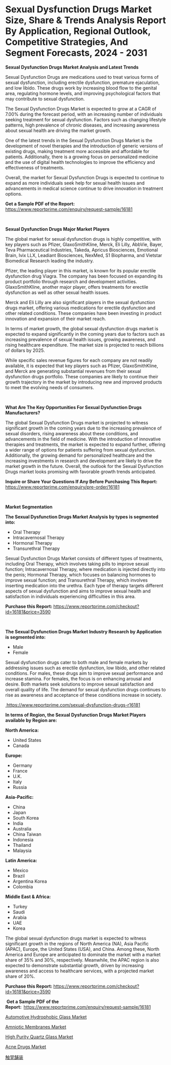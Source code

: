 <p><h1>Sexual Dysfunction Drugs Market Size, Share & Trends Analysis Report By Application, Regional Outlook, Competitive Strategies, And Segment Forecasts, 2024 - 2031</h1></p><p><strong>Sexual Dysfunction Drugs Market Analysis and Latest Trends</strong></p>
<p><p>Sexual Dysfunction Drugs are medications used to treat various forms of sexual dysfunction, including erectile dysfunction, premature ejaculation, and low libido. These drugs work by increasing blood flow to the genital area, regulating hormone levels, and improving psychological factors that may contribute to sexual dysfunction.</p><p>The Sexual Dysfunction Drugs Market is expected to grow at a CAGR of 7.00% during the forecast period, with an increasing number of individuals seeking treatment for sexual dysfunction. Factors such as changing lifestyle patterns, high prevalence of chronic diseases, and increasing awareness about sexual health are driving the market growth.</p><p>One of the latest trends in the Sexual Dysfunction Drugs Market is the development of novel therapies and the introduction of generic versions of existing drugs, making treatment more accessible and affordable for patients. Additionally, there is a growing focus on personalized medicine and the use of digital health technologies to improve the efficiency and effectiveness of treatments.</p><p>Overall, the market for Sexual Dysfunction Drugs is expected to continue to expand as more individuals seek help for sexual health issues and advancements in medical science continue to drive innovation in treatment options.</p></p>
<p><strong>Get a Sample PDF of the Report:&nbsp;</strong> <a href="https://www.reportprime.com/enquiry/request-sample/16181">https://www.reportprime.com/enquiry/request-sample/16181</a></p>
<p>&nbsp;</p>
<p><strong>Sexual Dysfunction Drugs Major Market Players</strong></p>
<p><p>The global market for sexual dysfunction drugs is highly competitive, with key players such as Pfizer, GlaxoSmithKline, Merck, Eli Lilly, AbbVie, Bayer, Teva Pharmaceutical Industries, Takeda, Apricus Biosciences, Emotional Brain, Ivix LLX, Leadiant Biosciences, NexMed, S1 Biopharma, and Vietstar Biomedical Research leading the industry.</p><p>Pfizer, the leading player in this market, is known for its popular erectile dysfunction drug Viagra. The company has been focused on expanding its product portfolio through research and development activities. GlaxoSmithKline, another major player, offers treatments for erectile dysfunction as well as other sexual health issues.</p><p>Merck and Eli Lilly are also significant players in the sexual dysfunction drugs market, offering various medications for erectile dysfunction and other related conditions. These companies have been investing in product innovation and expansion of their market reach.</p><p>In terms of market growth, the global sexual dysfunction drugs market is expected to expand significantly in the coming years due to factors such as increasing prevalence of sexual health issues, growing awareness, and rising healthcare expenditure. The market size is projected to reach billions of dollars by 2025.</p><p>While specific sales revenue figures for each company are not readily available, it is expected that key players such as Pfizer, GlaxoSmithKline, and Merck are generating substantial revenues from their sexual dysfunction drugs portfolio. These companies are likely to continue their growth trajectory in the market by introducing new and improved products to meet the evolving needs of consumers.</p></p>
<p>&nbsp;</p>
<p><strong>What Are The Key Opportunities For Sexual Dysfunction Drugs Manufacturers?</strong></p>
<p><p>The global Sexual Dysfunction Drugs market is projected to witness significant growth in the coming years due to the increasing prevalence of sexual disorders, rising awareness about these conditions, and advancements in the field of medicine. With the introduction of innovative therapies and treatments, the market is expected to expand further, offering a wider range of options for patients suffering from sexual dysfunction. Additionally, the growing demand for personalized healthcare and the increasing investments in research and development are likely to drive the market growth in the future. Overall, the outlook for the Sexual Dysfunction Drugs market looks promising with favorable growth trends anticipated.</p></p>
<p><strong>Inquire or Share Your Questions If Any Before Purchasing This Report:</strong> <a href="https://www.reportprime.com/enquiry/pre-order/16181">https://www.reportprime.com/enquiry/pre-order/16181</a></p>
<p>&nbsp;</p>
<p><strong>Market Segmentation</strong></p>
<p><strong>The Sexual Dysfunction Drugs Market Analysis by types is segmented into:</strong></p>
<p><ul><li>Oral Therapy</li><li>Intracavernosal Therapy</li><li>Hormonal Therapy</li><li>Transurethral Therapy</li></ul></p>
<p><p>Sexual Dysfunction Drugs Market consists of different types of treatments, including Oral Therapy, which involves taking pills to improve sexual function; Intracavernosal Therapy, where medication is injected directly into the penis; Hormonal Therapy, which focuses on balancing hormones to improve sexual function; and Transurethral Therapy, which involves inserting medication into the urethra. Each type of therapy targets different aspects of sexual dysfunction and aims to improve sexual health and satisfaction in individuals experiencing difficulties in this area.</p></p>
<p><strong>Purchase this Report:&nbsp;</strong><a href="https://www.reportprime.com/checkout?id=16181&price=3590">https://www.reportprime.com/checkout?id=16181&price=3590</a></p>
<p>&nbsp;</p>
<p><strong>The Sexual Dysfunction Drugs Market Industry Research by Application is segmented into:</strong></p>
<p><ul><li>Male</li><li>Female</li></ul></p>
<p><p>Sexual dysfunction drugs cater to both male and female markets by addressing issues such as erectile dysfunction, low libido, and other related conditions. For males, these drugs aim to improve sexual performance and increase stamina. For females, the focus is on enhancing arousal and desire. Both markets seek solutions to improve sexual satisfaction and overall quality of life. The demand for sexual dysfunction drugs continues to rise as awareness and acceptance of these conditions increase in society.</p></p>
<p><a href="https://www.reportprime.com/sexual-dysfunction-drugs-r16181">&nbsp;https://www.reportprime.com/sexual-dysfunction-drugs-r16181</a></p>
<p><strong>In terms of Region, the Sexual Dysfunction Drugs Market Players available by Region are:</strong></p>
<p>
    <p> <strong> North America: </strong>
        <ul>
            <li>United States</li>
            <li>Canada</li>
        </ul>
        </p> 
    <p> <strong> Europe: </strong>
        <ul>
            <li>Germany</li>
            <li>France</li>
            <li>U.K.</li>
            <li>Italy</li>
            <li>Russia</li>
        </ul>
        </p> 
    <p> <strong> Asia-Pacific: </strong>
        <ul>
            <li>China</li>
            <li>Japan</li>
            <li>South Korea</li>
            <li>India</li>
            <li>Australia</li>
            <li>China Taiwan</li>
            <li>Indonesia</li>
            <li>Thailand</li>
            <li>Malaysia</li>
        </ul>
        </p> 
    <p> <strong> Latin America: </strong>
        <ul>
            <li>Mexico</li>
            <li>Brazil</li>
            <li>Argentina Korea</li>
            <li>Colombia</li>
        </ul>
        </p> 
    <p> <strong> Middle East & Africa: </strong>
        <ul>
            <li>Turkey</li>
            <li>Saudi</li>
            <li>Arabia</li>
            <li>UAE</li>
            <li>Korea</li>
        </ul>
    </p>
    </p>
<p><p>The global sexual dysfunction drugs market is expected to witness significant growth in the regions of North America (NA), Asia Pacific (APAC), Europe, the United States (USA), and China. Among these, North America and Europe are anticipated to dominate the market with a market share of 35% and 30%, respectively. Meanwhile, the APAC region is also expected to demonstrate substantial growth, driven by increasing awareness and access to healthcare services, with a projected market share of 20%.</p></p>
<p><strong>Purchase this Report: </strong><a href="https://www.reportprime.com/checkout?id=16181&price=3590">https://www.reportprime.com/checkout?id=16181&price=3590</a></p>
<p>&nbsp;<strong>Get a Sample PDF of the Report:&nbsp;&nbsp;</strong><a href="https://www.reportprime.com/enquiry/request-sample/16181">https://www.reportprime.com/enquiry/request-sample/16181</a></p>
<p><strong></strong></p>
<p><p><a href="https://www.linkedin.com/pulse/automotive-hydrophobic-glass-market-comprehensive-report-its-lkccc?trackingId=cWC08LAiSZyHL8nGuDYFBg%3D%3D">Automotive Hydrophobic Glass Market</a></p><p><a href="https://github.com/beatblasta/Market-Research-Report-List-2/blob/main/amniotic-membranes-market.md">Amniotic Membranes Market</a></p><p><a href="https://www.linkedin.com/pulse/decoding-high-purity-quartz-glass-market-deep-dive-latest-caajc?trackingId=cX%2FyS%2BLW%2F9z%2Bk9I9WJ%2BtQw%3D%3D">High Purity Quartz Glass Market</a></p><p><a href="https://github.com/shotows/Market-Research-Report-List-2/blob/main/acne-drugs-market.md">Acne Drugs Market</a></p><p><a href="https://github.com/zjkmgcs938405/Market-Research-Report-List-1/blob/main/628315725906.md">触覚舗装</a></p></p>